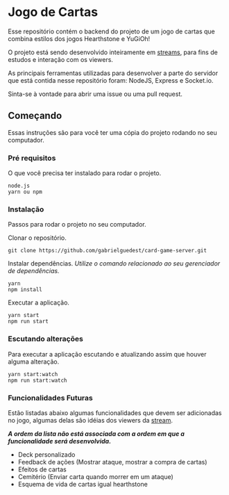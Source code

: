 # Jogo de Cartas

Esse repositório contém o backend do projeto de um jogo de cartas que combina estilos dos jogos Hearthstone e YuGiOh!

O projeto está sendo desenvolvido inteiramente em [streams](twitch.tv/gedes), para fins de estudos e interação com os viewers. 

As principais ferramentas utilizadas para desenvolver a parte do servidor que está contida nesse repositório foram: NodeJS, Express e Socket.io.

Sinta-se à vontade para abrir uma issue ou uma pull request.


## Começando

Essas instruções são para você ter uma cópia do projeto rodando no seu computador.

### Pré requisitos

O que você precisa ter instalado para rodar o projeto.

```
node.js
yarn ou npm
```

### Instalação

Passos para rodar o projeto no seu computador.

Clonar o repositório.

```
git clone https://github.com/gabrielguedest/card-game-server.git
```

Instalar dependências. _Utilize o comando relacionado ao seu gerenciador de dependências._

```
yarn
npm install
```

Executar a aplicação.

```
yarn start
npm run start
```

### Escutando alterações

Para executar a aplicação escutando e atualizando assim que houver alguma alteração.

```
yarn start:watch
npm run start:watch
```


### Funcionalidades Futuras

Estão listadas abaixo algumas funcionalidades que devem ser adicionadas no jogo, algumas delas são idéias dos viewers da [stream](twitch.tv/gedes).

___A ordem da lista não está associada com a ordem em que a funcionalidade será desenvolvida.___

* Deck personalizado
* Feedback de ações (Mostrar ataque, mostrar a compra de cartas)
* Efeitos de cartas
* Cemitério (Enviar carta quando morrer em um ataque)
* Esquema de vida de cartas igual hearthstone
